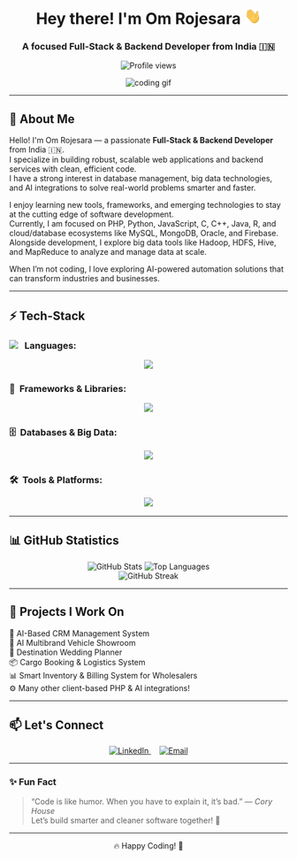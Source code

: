 <h1 align="center">Hey there! I'm Om Rojesara <img src="https://raw.githubusercontent.com/ABSphreak/ABSphreak/master/gifs/Hi.gif" width="30px" height="30px"></h1>

<h3 align="center">A focused Full-Stack & Backend Developer from India 🇮🇳</h3>

<p align="center">
  <img src="https://komarev.com/ghpvc/?username=omrojesara&label=Profile%20views&color=0e75b6&style=flat" alt="Profile views" />
</p>

<p align="center">
  <img src="https://media.giphy.com/media/qgQUggAC3Pfv687qPC/giphy.gif" width="280" alt="coding gif" />
</p>

---

## 🚀 About Me

Hello! I'm Om Rojesara — a passionate **Full-Stack & Backend Developer** from India 🇮🇳.  
I specialize in building robust, scalable web applications and backend services with clean, efficient code.  
I have a strong interest in database management, big data technologies, and AI integrations to solve real-world problems smarter and faster.

I enjoy learning new tools, frameworks, and emerging technologies to stay at the cutting edge of software development.  
Currently, I am focused on PHP, Python, JavaScript, C, C++, Java, R, and cloud/database ecosystems like MySQL, MongoDB, Oracle, and Firebase.  
Alongside development, I explore big data tools like Hadoop, HDFS, Hive, and MapReduce to analyze and manage data at scale.

When I’m not coding, I love exploring AI-powered automation solutions that can transform industries and businesses.

---

## ⚡️ Tech-Stack

### <img src="https://media2.giphy.com/media/QssGEmpkyEOhBCb7e1/giphy.gif?cid=ecf05e47a0n3gi1bfqntqmob8g9aid1oyj2wr3ds3mg700bl&rid=giphy.gif" width="22px" align="top"/> &nbsp;&nbsp;Languages:

<p align="center">
  <img src="https://skillicons.dev/icons?i=c,cpp,java,r,php,python,js,html,css&theme=dark" />
</p>

### 🧩 &nbsp;Frameworks & Libraries:

<p align="center">
  <img src="https://skillicons.dev/icons?i=laravel,bootstrap,flask,django&theme=dark" />
</p>

### 🗄️ &nbsp;Databases & Big Data:

<p align="center">
  <img src="https://skillicons.dev/icons?i=mysql,mongodb,oracle,postgres,firebase,hadoop,hive&theme=dark" />
</p>

### 🛠️ &nbsp;Tools & Platforms:

<p align="center">
  <img src="https://skillicons.dev/icons?i=git,github,vscode,docker,aws,linux,oracleapex" />
</p>

---

## 📊 GitHub Statistics

<div align="center">
  <picture>
    <source 
      srcset="https://github-readme-stats.vercel.app/api?username=omrojesara&show_icons=true&theme=dark" 
      media="(prefers-color-scheme: dark)" />
    <source 
      srcset="https://github-readme-stats.vercel.app/api?username=omrojesara&show_icons=true" 
      media="(prefers-color-scheme: light), (prefers-color-scheme: no-preference)" />
    <img src="https://github-readme-stats.vercel.app/api?username=omrojesara&show_icons=true" alt="GitHub Stats" />
  </picture>

  <picture>
    <source 
      srcset="https://github-readme-stats.vercel.app/api/top-langs/?username=omrojesara&layout=compact&theme=dark" 
      media="(prefers-color-scheme: dark)" />
    <source 
      srcset="https://github-readme-stats.vercel.app/api/top-langs/?username=omrojesara&layout=compact" 
      media="(prefers-color-scheme: light), (prefers-color-scheme: no-preference)" />
    <img src="https://github-readme-stats.vercel.app/api/top-langs/?username=omrojesara&layout=compact" alt="Top Languages" />
  </picture>

  <br/>

  <img src="https://github-readme-streak-stats.herokuapp.com/?user=omrojesara&theme=dark" alt="GitHub Streak" />
</div>

---

## 💼 Projects I Work On

🚀 AI-Based CRM Management System  
🚗 AI Multibrand Vehicle Showroom  
💍 Destination Wedding Planner  
📦 Cargo Booking & Logistics System  
📊 Smart Inventory & Billing System for Wholesalers  
⚙️ Many other client-based PHP & AI integrations!

---

## 📫 Let's Connect

<p align="center">
  <a href="https://www.linkedin.com/in/omrojesara" target="_blank" rel="noopener noreferrer">
    <img src="https://skillicons.dev/icons?i=linkedin&theme=dark" alt="LinkedIn" width="40" />
  </a>
  &nbsp;&nbsp;&nbsp;
  <a href="mailto:omrojesara@gmail.com" target="_blank" rel="noopener noreferrer">
    <img src="https://skillicons.dev/icons?i=gmail&theme=dark" alt="Email" width="40" />
  </a>
</p>

---

### ✨ Fun Fact

> “Code is like humor. When you have to explain it, it’s bad.” — *Cory House*  
> Let’s build smarter and cleaner software together! 🚀

---

<p align="center">
  🔥 Happy Coding! 🌟  
</p>
